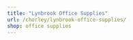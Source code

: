 ```yaml
---
title: "Lynbrook Office Supplies"
url: /chorley/lynbrook-office-supplies/
shop: office supplies
---
```

